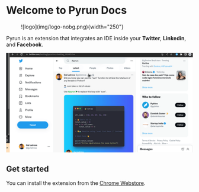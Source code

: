 # Welcome to Pyrun Docs

<figure markdown>
  ![logo](img/logo-nobg.png){width="250"}
</figure>


Pyrun is an extension that integrates an IDE inside your **Twitter**, **Linkedin**, and **Facebook**.

![Pyrun example](./img/pyrun-with-snappify.gif)

## Get started

You can install the extension from the [Chrome Webstore](https://chrome.google.com/webstore/detail/pyrun/mpkfgkeapfgoamnbdopmdlgilhjhiini?hl=en&authuser=0).
